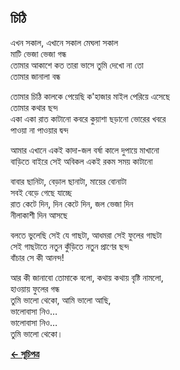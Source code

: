 ## চিঠি

এখন সকাল, এখানে সকাল মেঘলা সকাল<br>
মাটি ভেজা ভেজা গন্ধ<br>
তোমার আকাশে কত তারা ভাসে তুমি দেখো না তো<br>
তোমার জানালা বন্ধ<br>

তোমার চিঠি কালকে পেয়েছি ক'হাজার মাইল পেরিয়ে এসেছে<br>
তোমার কথার ছন্দ<br>
একা একা রাত কাটানো কবরে কুয়াশা ছড়ানো ভোরের খবরে<br>
পাওয়া না পাওয়ার দ্বন্দ<br>

আমার এখানে একই কাদা-জল বর্ষা কালে দুপায়ে মাখানো<br>
বাড়িতে বাইরে সেই অবিকল একই রকম সময় কাটানো<br>

বাবার ছানিটা, বেড়াল ছানাটা, মায়ের বোনাটা<br>
সবই বেড়ে গেছে যাচ্ছে<br>
রাত কেটে দিন, দিন কেটে দিন, জল ভেজা দিন<br>
নীলাকাশী দিন আসছে<br>

বলতে ভুলেছি সেই যে গাছটা, আধমরা সেই ফুলের গাছটা<br>
সেই গাছটাতে নতুন কুঁড়িতে নতুন প্রাণের ছন্দ<br>
বাঁচার সে কী আনন্দ!<br>

আর কী জানাবো তোমাকে বলো, কথায় কথায় বৃষ্টি নামলো,<br>
হাওয়ায় ফুলের গন্ধ<br>
তুমি ভালো থেকো, আমি ভালো আছি,<br>
ভালোবাসা নিও…<br>
ভালোবাসা নিও…<br>
তুমি ভালো থেকো।<br>

**[← সূচিপত্র](../readme.md)**

